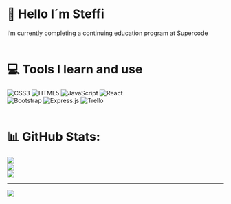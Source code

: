 # 💫 Hello I´m Steffi
 I’m currently completing a continuing education program at Supercode
<br>
<br>

# 💻 Tools I learn and use 
![CSS3](https://img.shields.io/badge/css3-%231572B6.svg?style=for-the-badge&logo=css3&logoColor=white) ![HTML5](https://img.shields.io/badge/html5-%23E34F26.svg?style=for-the-badge&logo=html5&logoColor=white) ![JavaScript](https://img.shields.io/badge/javascript-%23323330.svg?style=for-the-badge&logo=javascript&logoColor=%23F7DF1E) ![React](https://img.shields.io/badge/react-%2320232a.svg?style=for-the-badge&logo=react&logoColor=%2361DAFB) <br> 
![Bootstrap](https://img.shields.io/badge/bootstrap-%23563D7C.svg?style=for-the-badge&logo=bootstrap&logoColor=white) ![Express.js](https://img.shields.io/badge/express.js-%23404d59.svg?style=for-the-badge&logo=express&logoColor=%2361DAFB)  ![Trello](https://img.shields.io/badge/Trello-%23026AA7.svg?style=for-the-badge&logo=Trello&logoColor=white)
<br>
<br>
# 📊 GitHub Stats:
![](https://github-readme-stats.vercel.app/api?username=miradonis&theme=tokyonight&hide_border=false&include_all_commits=false&count_private=false)<br/>
![](https://github-readme-streak-stats.herokuapp.com/?user=miradonis&theme=tokyonight&hide_border=false)<br/>
![](https://github-readme-stats.vercel.app/api/top-langs/?username=miradonis&theme=tokyonight&hide_border=false&include_all_commits=false&count_private=false&layout=compact)

---
[![](https://visitcount.itsvg.in/api?id=miradonis&icon=0&color=0)](https://visitcount.itsvg.in)

<!-- Proudly created with GPRM ( https://gprm.itsvg.in ) -->

